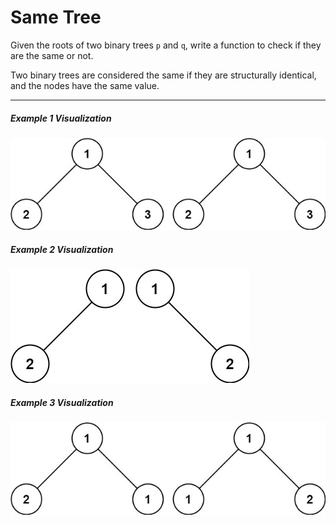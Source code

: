# Same Tree

Given the roots of two binary trees `p` and `q`, write a function to check if they are the same or not.

Two binary trees are considered the same if they are structurally identical, and the nodes have the same value.

---

##### Example 1 Visualization

![Example 1 Visualization](ex1.jpg "Example 1 Visualization")

##### Example 2 Visualization

![Example 2 Visualization](ex2.jpg "Example 2 Visualization")

##### Example 3 Visualization

![Example 3 Visualization](ex3.jpg "Example 3 Visualization")
